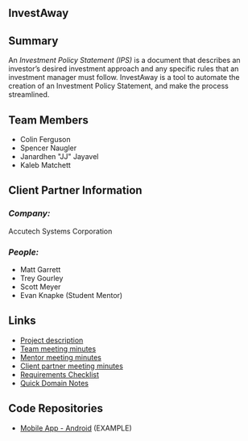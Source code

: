 ## InvestAway

## **Summary**

An *Investment Policy Statement (IPS)* is a document that describes an investor’s desired investment approach and any specific rules that an investment manager must follow.
InvestAway is a tool to automate the creation of an Investment Policy Statement, and make the process streamlined.

## **Team Members**

- Colin Ferguson
- Spencer Naugler
- Janardhen "JJ" Jayavel
- Kaleb Matchett

## **Client Partner Information**


### *Company:*
Accutech Systems Corporation

### *People:*
- Matt Garrett
- Trey Gourley
- Scott Meyer
- Evan Knapke (Student Mentor)

## **Links**

- [Project description](ProjectDescription.md)
- [Team meeting minutes](MeetingMinutes/Team)
- [Mentor meeting minutes](MeetingMinutes/Mentor)
- [Client partner meeting minutes](MeetingMinutes/ClientPartner)
- [Requirements Checklist](https://github.com/colinferguson81100/InvestAway/projects/1#column-16260869)
- [Quick Domain Notes](https://www.investopedia.com/terms/i/ips.asp)

## **Code Repositories**

- [Mobile App - Android](https://www.github.com/WHEREEVER_THE_ANDROID_CODE_IS/) (EXAMPLE)

